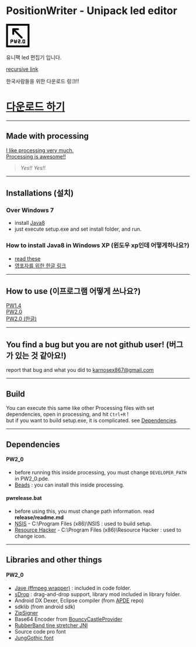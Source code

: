 ﻿# PositionWriter - Unipack led editor
![PositionWriter](https://github.com/EX867/PositionWriter/blob/master/_image/icon2_0.png)

유니팩 led 편집기 입니다.<br>

[recursive link](https://github.com/EX867/PositionWriter)

한국사람들을 위한 다운로드 링크!!
[<h1>다운로드 하기</h1>](https://github.com/EX867/PositionWriter/releases)

---------
## Made with processing
[I like processing very much.](https://processing.org) <br>
[Processing is awesome!!](https://github.com/processing)

> *Yes!! Yes!!*

---------
## Installations (설치)
### Over Windows 7
* install [Java8](https://java.com/ko/download/)
* just execute setup.exe and set install folder, and run.

### How to install Java8 in Windows XP (윈도우 xp인데 어떻게하나요?)
* [read these](https://www.google.co.kr/search?q=how+to+install+java8+in+windows+xp&oq=how+to+install+java8+in+windows+xp)
* [영포자를 위한 한글 링크](https://okky.kr/article/252401)

---------
## How to use (이프로그램 어떻게 쓰나요?)
[PW1.4](https://github.com/EX867/PositionWriter/wiki/How-to-use-(v1))<br>
[PW2.0](https://github.com/EX867/PositionWriter/wiki/How-to-use-v2-(english))<br>
[PW2.0 (한글)](https://github.com/EX867/PositionWriter/wiki/How-to-use-(v2)-korean)

--------
## You find a bug but you are not github user! (버그가 있는 것 같아요!)
report that bug and what you did to <u>karnosex867@gmail.com</u>

---------
## Build
You can execute this same like other Processing files with set dependencies, open in processing, and hit `Ctrl+R` !<br>
but if you want to build setup.exe, it is complicated. see [Dependencies](https://github.com/EX867/PositionWriter#Dependencies).

---------
## Dependencies
#### PW2_0
* before running this inside processing, you must change `DEVELOPER_PATH` in PW2_0.pde.
* [Beads](http://beadsproject.net) : you can install this inside processing.

#### pwrelease.bat
* before using this, you must change path information. read **release/readme.md**
* [NSIS](http://nsis.sourceforge.net/Main_Page) - C:\Program Files (x86)\NSIS : used to build setup.
* [Resource Hacker](http://www.angusj.com/resourcehacker/) - C:\Program Files (x86)\Resource Hacker : used to change icon.

--------
## Libraries and other things
#### PW2_0
* [Jave (ffmpeg wrapper)](http://www.sauronsoftware.it/projects/jave/) : included in code folder.
* [sDrop](http://www.sojamo.de/libraries/drop/) : drag-and-drop support, library mod included in library folder.
* Android DX Dexer, Eclipse compiler (from [APDE](https://github.com/Calsign/APDE) repo)
* sdklib (from android sdk)
* [ZipSigner](https://github.com/simtel12/zip-signer)
* Base64 Encoder from [BouncyCastleProvider](https://www.bouncycastle.org)
* [RubberBand tine stretcher JNI](https://github.com/JorenSix/RubberBandJNI)
* Source code pro font
* [JungGothic font](http://www.kepa.or.kr/Board/View.aspx?ID_BL=1911&ID_BT=8001)
